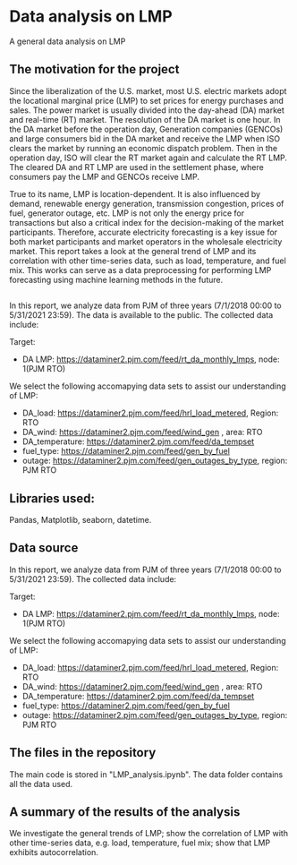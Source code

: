 # Data analysis on LMP
 A general data analysis on LMP
 
## The motivation for the project
Since the liberalization of the U.S. market, most U.S. electric markets adopt the locational marginal price (LMP) to set prices for energy purchases and sales. The power market is usually divided into the day-ahead (DA) market and real-time (RT) market. The resolution of the DA market is one hour. In the DA market before the operation day, Generation companies (GENCOs) and large consumers bid in the DA market and receive the LMP when ISO clears the market by running an economic dispatch problem. Then in the operation day, ISO will clear the RT market again and calculate the RT LMP. The cleared DA and RT LMP are used in the settlement phase, where consumers pay the LMP and GENCOs receive LMP.

True to its name, LMP is location-dependent. It is also influenced by demand, renewable energy generation, transmission congestion, prices of fuel, generator outage, etc. LMP is not only the energy price for transactions but also a critical index for the decision-making of the market participants. Therefore, accurate electricity forecasting is a key issue for both market participants and market operators in the wholesale electricity market. This report takes a look at the general trend of LMP and its correlation with other time-series data, such as load, temperature, and fuel mix. This works can serve as a data preprocessing for performing LMP forecasting using machine learning methods in the future.

##
In this report, we analyze data from PJM of three years (7/1/2018 00:00 to 5/31/2021 23:59). The data is available to the public. The collected data include:

Target:  
- DA LMP: https://dataminer2.pjm.com/feed/rt_da_monthly_lmps, node: 1(PJM RTO)  

We select the following accomapying data sets to assist our understanding of LMP:  
- DA_load: https://dataminer2.pjm.com/feed/hrl_load_metered, Region: RTO
- DA_wind: https://dataminer2.pjm.com/feed/wind_gen , area: RTO
- DA_temperature: https://dataminer2.pjm.com/feed/da_tempset 
- fuel_type: https://dataminer2.pjm.com/feed/gen_by_fuel
- outage: https://dataminer2.pjm.com/feed/gen_outages_by_type, region: PJM RTO

## Libraries used:

Pandas, Matplotlib, seaborn, datetime.

## Data source
In this report, we analyze data from PJM of three years (7/1/2018 00:00 to 5/31/2021 23:59). The collected data include:

Target:  
- DA LMP: https://dataminer2.pjm.com/feed/rt_da_monthly_lmps, node: 1(PJM RTO)  

We select the following accomapying data sets to assist our understanding of LMP:  
- DA_load: https://dataminer2.pjm.com/feed/hrl_load_metered, Region: RTO
- DA_wind: https://dataminer2.pjm.com/feed/wind_gen , area: RTO
- DA_temperature: https://dataminer2.pjm.com/feed/da_tempset 
- fuel_type: https://dataminer2.pjm.com/feed/gen_by_fuel
- outage: https://dataminer2.pjm.com/feed/gen_outages_by_type, region: PJM RTO

## The files in the repository 
The main code is stored in "LMP_analysis.ipynb". The data folder contains all the data used.

## A summary of the results of the analysis
We investigate the general trends of LMP; show the correlation of LMP with other time-series data, e.g. load, temperature, fuel mix; show that LMP exhibits autocorrelation. 


